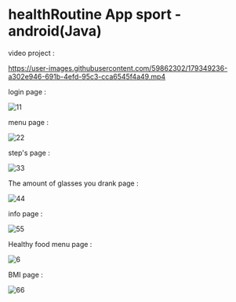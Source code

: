# healthRoutine App sport  -  android(Java) 

video project :

https://user-images.githubusercontent.com/59862302/179349236-a302e946-691b-4efd-95c3-cca6545f4a49.mp4

login page : 

![11](https://user-images.githubusercontent.com/59862302/175310023-79fb4fbf-1114-4d51-8774-4e79f1ed8ed4.jpg)                                                           

menu page :
                                                           
![22](https://user-images.githubusercontent.com/59862302/175310061-6d2265ea-a127-4ccb-b0d3-b95bae1b5f21.jpg)

step's page :

![33](https://user-images.githubusercontent.com/59862302/175310094-94a0f65c-357d-4a76-88b3-40cfd91e7e75.jpg)
                                                                                                               
The amount of glasses you drank page :
                                                           
![44](https://user-images.githubusercontent.com/59862302/175310146-14c5bb87-02e7-4554-b750-6e842bd073d3.jpg)

info page :
                                                           
![55](https://user-images.githubusercontent.com/59862302/175310192-243077e3-bf4b-4080-9202-fb05e5ea9b25.jpg)

Healthy food menu page :                                                                                                             
                                             
![6](https://user-images.githubusercontent.com/59862302/174892506-47324dc4-168f-41a3-97e6-5004e1efc3e8.jpg)
  
BMI page :
                                                                                                                  
![66](https://user-images.githubusercontent.com/59862302/175310281-52ac696c-24de-4cc9-922d-3bce96d4f836.jpg)
                          

